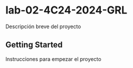 # lab-02-4C24-2024-GRL 

Descripción breve del proyecto

## Getting Started

Instrucciones para empezar el proyecto
